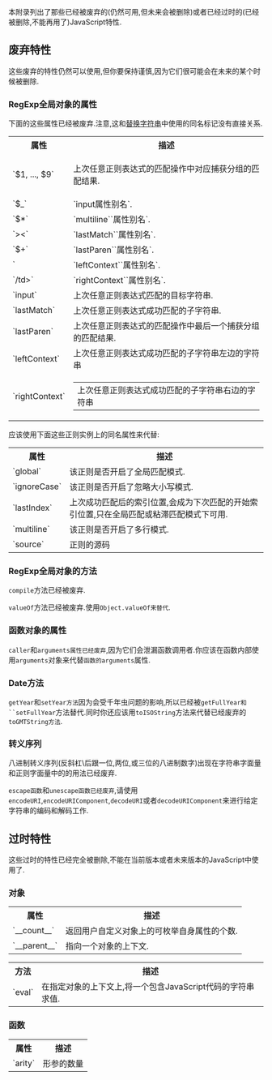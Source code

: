 本附录列出了那些已经被废弃的(仍然可用,但未来会被删除)或者已经过时的(已经被删除,不能再用了)JavaScript特性.

## 废弃特性

这些废弃的特性仍然可以使用,但你要保持谨慎,因为它们很可能会在未来的某个时候被删除.

### RegExp全局对象的属性

下面的这些属性已经被废弃.注意,这和[替换字符串](/en-US/docs/JavaScript/Reference/Global_Objects/String/replace "/en-US/docs/JavaScript/Reference/Global_Objects/String/replace")中使用的同名标记没有直接关系.

<table class="standard-table">

<tbody>

<tr>

<th>属性</th>

<th>描述</th>

</tr>

<tr>

<td>`$1, ..., $9`</td>

<td>

上次任意正则表达式的匹配操作中对应捕获分组的匹配结果.

</td>

</tr>

<tr>

<td>`$_`</td>

<td>`input属性别名`.</td>

</tr>

<tr>

<td>`$*`</td>

<td>`multiline``属性别名`.</td>

</tr>

<tr>

<td>`><`</td>

<td>`lastMatch``属性别名`.</td>

</tr>

<tr>

<td>`$+`</td>

<td>`lastParen``属性别名`.</td>

</tr>

<tr>

<td>`<td`</td>

<td>`leftContext``属性别名`.</td>

</tr>

<tr>

<td>`/td>`</td>

<td>`rightContext``属性别名`.</td>

</tr>

<tr>

<td>`input`</td>

<td>上次任意正则表达式匹配的目标字符串.</td>

</tr>

<tr>

<td>`lastMatch`</td>

<td>上次任意正则表达式成功匹配的子字符串.</td>

</tr>

<tr>

<td>`lastParen`</td>

<td>上次任意正则表达式的匹配操作中最后一个捕获分组的匹配结果.</td>

</tr>

<tr>

<td>`leftContext`</td>

<td>上次任意正则表达式成功匹配的子字符串左边的字符串</td>

</tr>

<tr>

<td>`rightContext`</td>

<td>

<table class="standard-table">

<tbody>

<tr>

<td>上次任意正则表达式成功匹配的子字符串右边的字符串</td>

</tr>

</tbody>

</table>

</td>

</tr>

</tbody>

</table>

应该使用下面这些正则实例上的同名属性来代替:

<table class="standard-table">

<tbody>

<tr>

<th>属性</th>

<th>描述</th>

</tr>

<tr>

<td>`global`</td>

<td>该正则是否开启了全局匹配模式.</td>

</tr>

<tr>

<td>`ignoreCase`</td>

<td>该正则是否开启了忽略大小写模式.</td>

</tr>

<tr>

<td>`lastIndex`</td>

<td>上次成功匹配后的索引位置,会成为下次匹配的开始索引位置,只在全局匹配或粘滞匹配模式下可用.</td>

</tr>

<tr>

<td>`multiline`</td>

<td>该正则是否开启了多行模式.</td>

</tr>

<tr>

<td>`source`</td>

<td>正则的源码</td>

</tr>

</tbody>

</table>

### RegExp全局对象的方法

`compile`方法已经被废弃.

`valueOf`方法已经被废弃.使用`Object.valueOf来替代`.

### 函数对象的属性

`caller`和`arguments属性已经废弃`,因为它们会泄漏函数调用者.你应该在函数内部使用`arguments`对象来代替`函数的arguments`属性.

### Date方法

`getYear`和`setYear方法`因为会受千年虫问题的影响,所以已经被`getFullYear和``setFullYear`方法替代.同时你还应该用`toISOString`方法来代替已经废弃的`toGMTString方法`.

### 转义序列

八进制转义序列(反斜杠\后跟一位,两位,或三位的八进制数字)出现在字符串字面量和正则字面量中的的用法已经废弃.

`escape函数`和`unescape函数已经废弃`,请使用`encodeURI`,`encodeURIComponent`,`decodeURI`或者`decodeURIComponent`来进行给定字符串的编码和解码工作.

## 过时特性

这些过时的特性已经完全被删除,不能在当前版本或者未来版本的JavaScript中使用了.

### 对象

<table class="standard-table">

<tbody>

<tr>

<th>属性</th>

<th>描述</th>

</tr>

<tr>

<td>`__count__`</td>

<td>返回用户自定义对象上的可枚举自身属性的个数.</td>

</tr>

<tr>

<td>`__parent__`</td>

<td>指向一个对象的上下文.</td>

</tr>

</tbody>

</table>

<table class="standard-table">

<tbody>

<tr>

<th>方法</th>

<th>描述</th>

</tr>

<tr>

<td>`eval`</td>

<td>在指定对象的上下文上,将一个包含JavaScript代码的字符串求值.</td>

</tr>

</tbody>

</table>

### 函数

<table class="standard-table">

<tbody>

<tr>

<th>属性</th>

<th>描述</th>

</tr>

<tr>

<td>`arity`</td>

<td>形参的数量</td>

</tr>

</tbody>

</table>